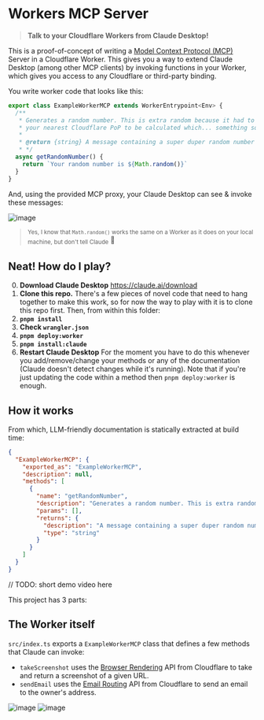 # Workers MCP Server

> **Talk to your Cloudflare Workers from Claude Desktop!**

This is a proof-of-concept of writing a [Model Context Protocol (MCP)](https://modelcontextprotocol.io/) Server in a Cloudflare Worker. This gives you a way to extend Claude Desktop (among other MCP clients) by invoking functions in your Worker, which gives you access to any Cloudflare or third-party binding.

You write worker code that looks like this:

```ts
export class ExampleWorkerMCP extends WorkerEntrypoint<Env> {
  /**
   * Generates a random number. This is extra random because it had to travel all the way to
   * your nearest Cloudflare PoP to be calculated which... something something lava lamps?
   *
   * @return {string} A message containing a super duper random number
   * */
  async getRandomNumber() {
    return `Your random number is ${Math.random()}`
  }
}
```

And, using the provided MCP proxy, your Claude Desktop can see & invoke these messages:

![image](https://github.com/user-attachments/assets/c16b2631-4eba-4914-8e26-d6ccea0fc578)

> <sub>Yes, I know that `Math.random()` works the same on a Worker as it does on your local machine, but don't tell Claude</sub> 🤫

## Neat! How do I play?

0. **Download Claude Desktop** https://claude.ai/download
1. **Clone this repo.** There's a few pieces of novel code that need to hang together to make this work, so for now the way to play with it is to clone this repo first. Then, from within this folder:
2. **`pnpm install`**
3. **Check `wrangler.json`** 
4. **`pnpm deploy:worker`**
5. **`pnpm install:claude`**
6. **Restart Claude Desktop** For the moment you have to do this whenever you add/remove/change your methods or any of the documentation (Claude doesn't detect changes while it's running). Note that if you're just updating the code within a method then `pnpm deploy:worker` is enough.

## How it works



From which, LLM-friendly documentation is statically extracted at build time:

```json
{
  "ExampleWorkerMCP": {
    "exported_as": "ExampleWorkerMCP",
    "description": null,
    "methods": [
      {
        "name": "getRandomNumber",
        "description": "Generates a random number. This is extra random because it had to travel all the way to\nyour nearest Cloudflare PoP to be calculated which... something something lava lamps?",
        "params": [],
        "returns": {
          "description": "A message containing a super duper random number",
          "type": "string"
        }
      }
    ]
  }
}
```


// TODO: short demo video here

This project has 3 parts:

## The Worker itself

`src/index.ts` exports a `ExampleWorkerMCP` class that defines a few methods that Claude can invoke:

* `takeScreenshot` uses the [Browser Rendering](https://developers.cloudflare.com/browser-rendering/) API from Cloudflare to take and return a screenshot of a given URL.
* `sendEmail` uses the [Email Routing](https://developers.cloudflare.com/email-routing/email-workers/send-email-workers/) API from Cloudflare to send an email to the owner's address.

![image](https://github.com/user-attachments/assets/95536201-70cd-4fae-9931-eb3ba267e425) ![image](https://github.com/user-attachments/assets/cc3dc7b6-0d44-40b1-abcf-e1f73d16f9b6) 
